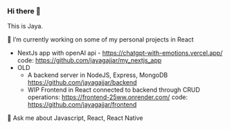 ### Hi there 👋 
This is Jaya. 

 🔭 I’m currently working on some of my personal projects in React
  
  * NextJs app with openAI api - https://chatgpt-with-emotions.vercel.app/ code: https://github.com/jayagajjar/my_nextjs_app
  * OLD
    * A backend server in NodeJS, Express, MongoDB https://github.com/jayagajjar/backend
    * WIP Frontend in React connected to backend through CRUD operations: https://frontend-25ww.onrender.com/ code: https://github.com/jayagajjar/frontend

💬 Ask me about Javascript, React, React Native

<!--
**jayagajjar/jayagajjar** is a ✨ _special_ ✨ repository because its `README.md` (this file) appears on your GitHub profile.

Here are some ideas to get you started:

- 🔭 I’m currently working on ...
- 🌱 I’m currently learning ...
- 👯 I’m looking to collaborate on ...
- 🤔 I’m looking for help with ...
- 💬 Ask me about ...
- 📫 How to reach me: ...
- 😄 Pronouns: ...
- ⚡ Fun fact: ...
-->
